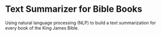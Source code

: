 # Text Summarizer for Bible Books

Using natural language processing (NLP) to build a text summarization for every book of the King James Bible.
